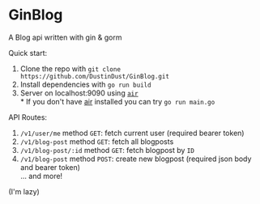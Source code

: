 # GinBlog
A Blog api written with gin &amp; gorm

Quick start:
1. Clone the repo with ```git clone https://github.com/DustinDust/GinBlog.git```
2. Install dependencies with ```go run build```
3. Server on localhost:9090 using [`air`](https://github.com/cosmtrek/air) </br> 
\* If you don't have [air](https://github.com/cosmtrek/air) installed you can try `go run main.go`

API Routes: <br/>

1. `/v1/user/me` method `GET`: fetch current user (required bearer token)
2. `/v1/blog-post` method `GET`: fetch all blogposts
3. `/v1/blog-post/:id` method `GET`: fetch blogpost by `ID`
4. `/v1/blog-post` method `POST`: create new blogpost (required json body and bearer token) <br/>
... and more! <br/>

(I'm lazy)
